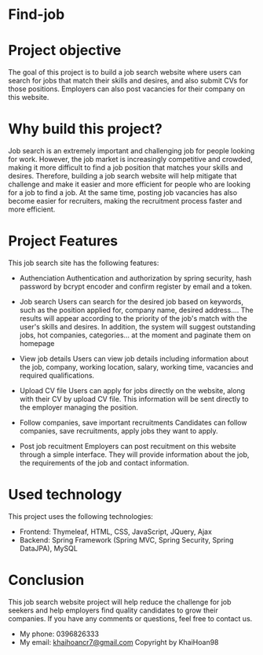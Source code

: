 # Find-job
# Project objective
The goal of this project is to build a job search website where users can search for jobs that match their skills and desires, and also submit CVs for those positions. Employers can also post vacancies for their company on this website.

# Why build this project?
Job search is an extremely important and challenging job for people looking for work. However, the job market is increasingly competitive and crowded, making it more difficult to find a job position that matches your skills and desires. Therefore, building a job search website will help mitigate that challenge and make it easier and more efficient for people who are looking for a job to find a job. At the same time, posting job vacancies has also become easier for recruiters, making the recruitment process faster and more efficient.

# Project Features
This job search site has the following features:
-	Authenciation
Authentication and authorization by spring security, hash password by bcrypt encoder and confirm register by email and a token.

- Job search
Users can search for the desired job based on keywords, such as the position applied for, company name, desired address.... The results will appear according to the priority of the job's match with the user's skills and desires. In addition, the system will suggest outstanding jobs, hot companies, categories... at the moment and paginate them on homepage

- View job details
Users can view job details including information about the job, company, working location, salary, working time, vacancies and required qualifications.

- Upload CV file
Users can apply for jobs directly on the website, along with their CV by upload CV file. This information will be sent directly to the employer managing the position.

- Follow companies, save important recruitments
Candidates can follow companies, save recruitments, apply jobs they want to apply.

- Post job recuitment
Employers can post  recuitment on this website through a simple interface. They will provide information about the job, the requirements of the job and contact information.

# Used technology
This project uses the following technologies:

- Frontend: Thymeleaf, HTML, CSS, JavaScript, JQuery, Ajax
- Backend: Spring Framework (Spring MVC, Spring Security, Spring DataJPA), MySQL

# Conclusion
This job search website project will help reduce the challenge for job seekers and help employers find quality candidates to grow their companies. If you have any comments or questions, feel free to contact us.
+ My phone: 0396826333
+ My email: khaihoancr7@gmail.com
  Copyright by KhaiHoan98
